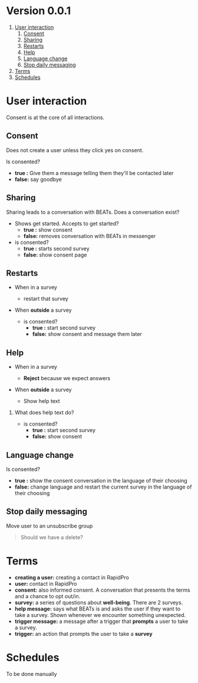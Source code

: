 
# Version 0.0.1

1.  [User interaction](#org14b0929)
    1.  [Consent](#org6c95a14)
    2.  [Sharing](#orgd5d5dce)
    3.  [Restarts](#org73d84c5)
    4.  [Help](#org8dd870d)
    5.  [Language change](#org74d0be7)
    6.  [Stop daily messaging](#org89b057a)
2.  [Terms](#org0cf46f2)
3.  [Schedules](#org4c9e324)



<a id="org14b0929"></a>

# User interaction

Consent is at the core of all interactions.


<a id="org6c95a14"></a>

## Consent

Does not create a user unless they click yes on consent.

Is consented?

-   **true :** Give them a message telling them they'll be contacted later
-   **false:** say goodbye


<a id="orgd5d5dce"></a>

## Sharing

Sharing leads to a conversation with BEATs.
Does a conversation exist?

-   Shows get started. Accepts to get started?
    -   **true :** show consent
    -   **false:** removes conversation with BEATs in messenger
-   is consented?
    -   **true :** starts second survey
    -   **false:** show consent page


<a id="org73d84c5"></a>

## Restarts

-   When in a survey
    -   restart that survey

-   When **outside** a survey 
    -   is consented?
        -   **true :** start second survey
        -   **false:** show consent and message them later


<a id="org8dd870d"></a>

## Help

-   When in a survey
    -   **Reject** because we expect answers

-   When **outside** a survey
    -   Show help text

1.  What does help text do?

    -   is consented?
        -   **true :** start second survey
        -   **false:** show consent


<a id="org74d0be7"></a>

## Language change

Is consented?

-   **true :** show the consent conversation in the language of their choosing
-   **false:** change language and restart the current survey in the language of their choosing


<a id="org89b057a"></a>

## Stop daily messaging

Move user to an unsubscribe group
> Should we have a delete?


<a id="org0cf46f2"></a>

# Terms

-   **creating a user:** creating a contact in RapidPro
-   **user:** contact in RapidPro
-   **consent:** also informed consent. A conversation that presents the terms and a chance to opt out/in.
-   **survey:** a series of questions about **well-being**. There are 2 surveys.
-   **help message:** says what BEATs is and asks the user if they want to take a survey. Shown whenever we encounter something unexpected.
-   **trigger message:** a message after a trigger that **prompts** a user to take a survey.
-   **trigger:** an action that prompts the user to take a **survey**


<a id="org4c9e324"></a>

# Schedules

To be done manually

